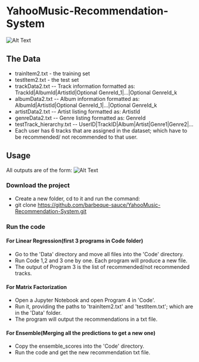 # YahooMusic-Recommendation-System
![Alt Text](https://github.com/barbeque-sauce/YahooMusic-Recommendation-System/blob/master/yahoo.png)

## The Data
* trainItem2.txt - the training set
* testItem2.txt - the test set
* trackData2.txt -- Track information formatted as: TrackId|AlbumId|ArtistId|Optional GenreId_1|...|Optional GenreId_k
* albumData2.txt -- Album information formatted as: AlbumId|ArtistId|Optional GenreId_1|...|Optional GenreId_k
* artistData2.txt -- Artist listing formatted as: ArtistId
* genreData2.txt -- Genre listing formatted as: GenreId
* testTrack_hierarchy.txt -- UserID|TrackID|Album|Artist|Genre1|Genre2|…
* Each user has 6 tracks that are assigned in the dataset; which have to be recommended/ not recommended to that user. 

## Usage
All outputs are of the form:
![Alt Text](https://github.com/barbeque-sauce/YahooMusic-Recommendation-System/blob/master/pred.png)


### Download the project
* Create a new folder, cd to it and run the command:
* git clone https://github.com/barbeque-sauce/YahooMusic-Recommendation-System.git
 
 
### Run the code 

#### For Linear Regression(first 3 programs in Code folder)
* Go to the 'Data' directory and move all files into the 'Code' directory.
* Run Code 1,2 and 3 one by one. Each program will produce a new file.
* The output of Program 3 is the list of recommended/not recommended tracks.
  
#### For Matrix Factorization
  * Open a Jupyter Notebook and open Program 4 in 'Code'.
  * Run it, providing the paths to 'trainItem2.txt' and 'testItem.txt'; which are in the 'Data' folder.
  * The program will output the recommendations in a txt file.

#### For Ensemble(Merging all the predictions to get a new one) 
  * Copy the ensemble_scores into the 'Code' directory.
  * Run the code and get the new recommendation txt file.
  
  
  
  
 
